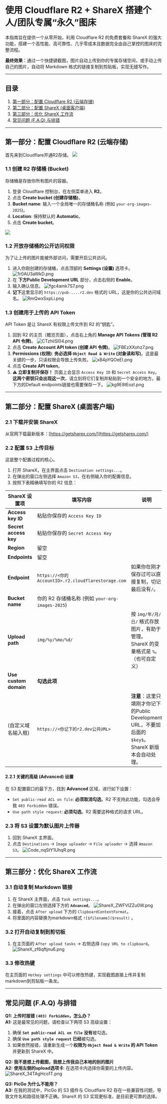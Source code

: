 # 使用 Cloudflare R2 + ShareX 搭建个人/团队专属“永久”图床

本指南旨在提供一个从零开始，利用 Cloudflare R2 的免费套餐和 ShareX 的强大功能，搭建一个高性能、高可靠性、几乎零成本且数据完全由自己掌控的图床的完整流程。

**最终效果**：通过一个快捷键截图，图片自动上传到你的专属存储空间，或手动上传自己的图片，自动将 Markdown 格式的链接复制到剪贴板，实现无缝写作。

---

## 目录
1.  [第一部分：配置 Cloudflare R2 (云端存储)](#第一部分配置-cloudflare-r2-云端存储)
2.  [第二部分：配置 ShareX (桌面客户端)](#第二部分配置-sharex-桌面客户端)
3.  [第三部分：优化 ShareX 工作流](#第三部分优化-sharex-工作流)
4.  [常见问题 (F.A.Q) 与排错](#常见问题-faq-与排错)

---

## 第一部分：配置 Cloudflare R2 (云端存储)

首先来到Cloudflare开通R2存储。
![](https://pub-85d4dcece16844bf8290aa4b33608ccd.r2.dev/ShareX/2025/09/%E5%9B%BE%E7%89%87_20250927143514.png)

### 1.1 创建 R2 存储桶 (Bucket)

存储桶是存放你所有图片的容器。

1.  登录 Cloudflare 控制台，在左侧菜单进入 **R2**。
2.  点击 **Create bucket (创建存储桶)**。
3.  **Bucket name**: 输入一个全局唯一的存储桶名称 (例如 `your-org-images-2025`)。
4.  **Location**: 保持默认的 **Automatic**。
5.  点击 **Create bucket**。

![](https://pub-85d4dcece16844bf8290aa4b33608ccd.r2.dev/ShareX/2025/09/xrRAVMB2Sz.png)

### 1.2 开放存储桶的公开访问权限

为了让上传的图片能被外部访问，需要开启公共访问。

1.  进入你刚创建的存储桶，点击顶部的 **Settings (设置)** 选项卡。
![1r0AU3aWkD.png](https://pub-85d4dcece16844bf8290aa4b33608ccd.r2.dev/ShareX/2025/09/1r0AU3aWkD.png)
2.  在 **下方Public Development URL** 部分，点击右侧的 **Enable**。
3.  输入确认信息。
![fgc4amk7S7.png](https://pub-85d4dcece16844bf8290aa4b33608ccd.r2.dev/ShareX/2025/09/fgc4amk7S7.png)
4.  **记下**这里显示的 `https://pub-....r2.dev` 格式的 URL，这是你的公共访问域名。
![RmQwxSxpLi.png](https://pub-85d4dcece16844bf8290aa4b33608ccd.r2.dev/ShareX/2025/09/RmQwxSxpLi.png)

### 1.3 创建用于上传的 API Token

API Token 是让 ShareX 有权限上传文件到 R2 的“钥匙”。

1.  回到 R2 的主页（概览页面），点击右上角的 **Manage API Tokens (管理 R2 API 令牌)**。
![CTzhiiSl04.png](https://pub-85d4dcece16844bf8290aa4b33608ccd.r2.dev/ShareX/2025/09/CTzhiiSl04.png)
1.  点击 **Create Account API token (创建 API 令牌)**。
![FBEzXXohz7.png](https://pub-85d4dcece16844bf8290aa4b33608ccd.r2.dev/ShareX/2025/09/FBEzXXohz7.png)
2.  **Permissions (权限)**: **务必选择 `Object Read & Write` (对象读和写)**。这是最关键的一步，只读权限会导致上传失败。
![xB4pYQOeEI.png](https://pub-85d4dcece16844bf8290aa4b33608ccd.r2.dev/ShareX/2025/09/xB4pYQOeEI.png)
3.  点击 **Create API token**。
4.  **⚠️ 立即复制并保存！** 页面上会显示 `Access Key ID` 和 `Secret Access Key`。**这两个密钥只会出现这一次**，请立刻将它们复制并粘贴到一个安全的地方。最下方的Default endpoints链接也需要保存一下。
![kg9E8tEozI.png](https://pub-85d4dcece16844bf8290aa4b33608ccd.r2.dev/ShareX/2025/09/kg9E8tEozI.png)

---

## 第二部分：配置 ShareX (桌面客户端)

### 2.1 下载并安装 ShareX

从官网下载最新版本：[https://getsharex.com/](https://getsharex.com/)

### 2.2 配置 S3 上传目标

这是整个配置过程的核心。

1.  打开 ShareX，在主界面点击 `Destination settings...`。
2.  在弹出的窗口左侧选择 `Amazon S3`，在右侧输入你的配置信息。
3.  按照下表精确填写你的 R2 信息：

| ShareX 设置项             | 填写内容                                                               | 说明                                                                      |
| ------------------------- | ---------------------------------------------------------------------- | ------------------------------------------------------------------------- |
| **Access key ID** | 粘贴你保存的 `Access Key ID`                                             |                                                                           |
| **Secret access key** | 粘贴你保存的 `Secret Access Key`                                           |                                                                           |
| **Region** | 留空                                                                 |                                                                           |
| **Endpoints** | 留空                       |        
| **Endpoint** | `https://<你的AccountID>.r2.cloudflarestorage.com`                       |  如果你在刚才保存过可以直接复制，切记最后没有`/`。                                           |
| **Bucket name** | 你的 R2 存储桶名称 (例如 `your-org-images-2025`)                         |                                                                           |
| **Upload path** | `img/%y/%mo/%d/`                                                         | 按 `img/年/月/日/` 格式存放图片，有助于管理。ShareX 的变量格式是 `%`。（也可自定义）       |
| **Use custom domain** | **勾选此项** |                                                                           |
| (自定义域名输入框)        | `https://<你记下的r2.dev公共URL>`                                          | **注意**：这里只填刚才你记下的Public Development URL，不要加后面的 `$key$`。ShareX 新版本会自动处理。 |


#### 2.2.1 关键的高级 (Advanced) 设置

在 S3 配置窗口的最下方，找到 **Advanced** 区域，进行如下设置：

* `Set public-read ACL on file`: **必须取消勾选**。R2 不支持此功能，勾选会导致 `403 Forbidden` 错误。
* `Use path style request`: **必须勾选**。R2 需要这种格式的请求 URL。

### 2.3 将 S3 设置为默认图片上传器

1.  回到 ShareX 主界面。
2.  点击 `Destinations` -> `Image uploader` -> `File uploader` -> 选择 `Amazon S3`。
![Code_nqStY1UhqR.png](https://pub-85d4dcece16844bf8290aa4b33608ccd.r2.dev/ShareX/2025/09/Code_nqStY1UhqR.png)

---

## 第三部分：优化 ShareX 工作流

### 3.1 自动复制 Markdown 链接

1.  在 ShareX 主界面，点击 `Task settings...`。
2.  在弹出的窗口左侧选择下方的 **`Advanced`**。
![ShareX_ZWFVlZZu0W.png](https://pub-85d4dcece16844bf8290aa4b33608ccd.r2.dev/ShareX/2025/09/ShareX_ZWFVlZZu0W.png)
1.  接着，点击 `After upload` 下方的 `ClipboardContentFormat`。
2.  将里面的内容替换为markdown格式 `![$filename]($result)` 。

### 3.2 打开自动复制到剪切板 

1.  在主页面的 `After upload tasks` -> 右侧选择 `Copy URL to clipboard`。
![ShareX_zf6qftjnu6.png](https://pub-85d4dcece16844bf8290aa4b33608ccd.r2.dev/ShareX/2025/09/ShareX_zf6qftjnu6.png)

### 3.3 修改热键

在主页面的 `Hotkey settings` 中可以修改热键，实现截图直接上传并复制markdown到剪贴板一条龙。

---

## 常见问题 (F.A.Q) 与排错

**Q1: 上传时报错 `(403) Forbidden`，怎么办？**  
**A1:** 这是最常见的问题，请检查以下两项 S3 高级设置：
1.  确保 **`Set public-read ACL on file`** **没有**被勾选。
2.  确保 **`Use path style request`** **已经**被勾选。
3.  如果依然报错，请重新生成一个**权限为 `Object Read & Write` 的 API Token** 并更新到 ShareX 中。

**Q2: 我不是想上传截图，我想上传我自己本地的别的图片**  
**A2:**
**使用左侧的upload选项卡**: 在选项卡内选择你需要的上传内容。
![ShareX_34TAgHco1T.png](https://pub-85d4dcece16844bf8290aa4b33608ccd.r2.dev/ShareX/2025/09/ShareX_34TAgHco1T.png)

**Q3: PicGo 为什么不能用？**  
**A3:** 在我的测试中，PicGo 的 S3 插件与 Cloudflare R2 存在一些兼容性问题，导致文件名和路径处理不正确。ShareX 的 S3 实现更标准，是目前更可靠的选择。